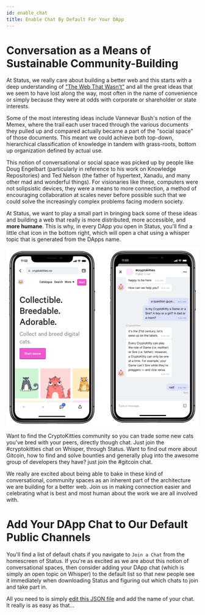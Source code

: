 ```yaml
---
id: enable_chat
title: Enable Chat By Default For Your DApp
---
```


# Conversation as a Means of Sustainable Community-Building

At Status, we really care about building a better web and this starts with a deep understanding of ["The Web That Wasn't"](https://www.youtube.com/watch?v=72nfrhXroo8) and all the great ideas that we seem to have lost along the way, most often in the name of convenience or simply because they were at odds with corporate or shareholder or state interests.

Some of the most interesting ideas include Vannevar Bush's notion of the Memex, where the trail each user traced through the various documents they pulled up and compared actually became a part of the "social space" of those documents. This meant we could achieve both top-down, hierarchical classification of knowledge in tandem with grass-roots, bottom up organization defined by actual use.

This notion of conversational or social space was picked up by people like Doug Engelbart (particularly in reference to his work on Knowledge Repositories) and Ted Nelson (the father of hypertext, Xanadu, and many other mad and wonderful things). For visionaries like these, computers were not solipsistic devices, they were a means to more connection, a method of encouraging collaboration at scales never before possible such that we could solve the increasingly complex problems facing modern society.

At Status, we want to play a small part in bringing back some of these ideas and building a web that really is more distributed, more accessible, and **more humane**. This is why, in every DApp you open in Status, you'll find a little chat icon in the bottom right, which will open a chat using a whisper topic that is generated from the DApps name.

![CryptoKitties Chat](./img/ck_chat.png)

Want to find the CryptoKitties community so you can trade some new cats you've bred with your peers, directly though chat. Just join the #cryptokitties chat on Whisper, through Status. Want to find out more about Gitcoin, how to find and solve bounties and generally plug into the awesome group of developers they have? just join the #gitcoin chat.

We really are excited about being able to bake in these kind of conversational, community spaces as an inherent part of the architecture we are building for a better web. Join us in making connection easier and celebrating what is best and most human about the work we are all involved with.

# Add Your DApp Chat to Our Default Public Channels

You'll find a list of default chats if you navigate to `Join a Chat` from the homescreen of Status. If you're as excited as we are about this notion of conversational spaces, then consider adding your DApp chat (which is simply an open topic on Whisper) to the default list so that new people see it immediately when downloading Status and figuring out which chats to join and take part in.

All you need to is simply [edit this JSON file](https://github.com/status-im/status-react/blob/develop/resources/default_public_chats.json) and add the name of your chat. It really is as easy as that...

